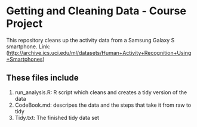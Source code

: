 # Getting and Cleaning Data - Course Project

This repository cleans up the activity data from a Samsung Galaxy S smartphone.
  Link:(http://archive.ics.uci.edu/ml/datasets/Human+Activity+Recognition+Using+Smartphones)

## These files include
1) run_analysis.R: R script which cleans and creates a tidy version of the data
2) CodeBook.md:    descripes the data and the steps that take it from raw to tidy
3) Tidy.txt:       The finished tidy data set
